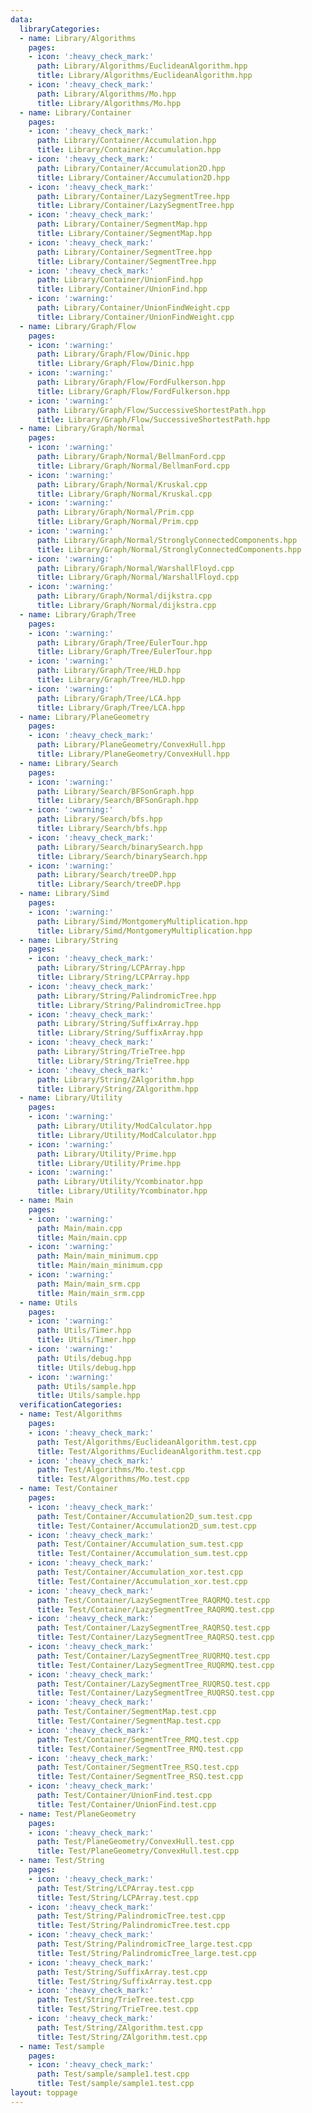 ```yaml
---
data:
  libraryCategories:
  - name: Library/Algorithms
    pages:
    - icon: ':heavy_check_mark:'
      path: Library/Algorithms/EuclideanAlgorithm.hpp
      title: Library/Algorithms/EuclideanAlgorithm.hpp
    - icon: ':heavy_check_mark:'
      path: Library/Algorithms/Mo.hpp
      title: Library/Algorithms/Mo.hpp
  - name: Library/Container
    pages:
    - icon: ':heavy_check_mark:'
      path: Library/Container/Accumulation.hpp
      title: Library/Container/Accumulation.hpp
    - icon: ':heavy_check_mark:'
      path: Library/Container/Accumulation2D.hpp
      title: Library/Container/Accumulation2D.hpp
    - icon: ':heavy_check_mark:'
      path: Library/Container/LazySegmentTree.hpp
      title: Library/Container/LazySegmentTree.hpp
    - icon: ':heavy_check_mark:'
      path: Library/Container/SegmentMap.hpp
      title: Library/Container/SegmentMap.hpp
    - icon: ':heavy_check_mark:'
      path: Library/Container/SegmentTree.hpp
      title: Library/Container/SegmentTree.hpp
    - icon: ':heavy_check_mark:'
      path: Library/Container/UnionFind.hpp
      title: Library/Container/UnionFind.hpp
    - icon: ':warning:'
      path: Library/Container/UnionFindWeight.cpp
      title: Library/Container/UnionFindWeight.cpp
  - name: Library/Graph/Flow
    pages:
    - icon: ':warning:'
      path: Library/Graph/Flow/Dinic.hpp
      title: Library/Graph/Flow/Dinic.hpp
    - icon: ':warning:'
      path: Library/Graph/Flow/FordFulkerson.hpp
      title: Library/Graph/Flow/FordFulkerson.hpp
    - icon: ':warning:'
      path: Library/Graph/Flow/SuccessiveShortestPath.hpp
      title: Library/Graph/Flow/SuccessiveShortestPath.hpp
  - name: Library/Graph/Normal
    pages:
    - icon: ':warning:'
      path: Library/Graph/Normal/BellmanFord.cpp
      title: Library/Graph/Normal/BellmanFord.cpp
    - icon: ':warning:'
      path: Library/Graph/Normal/Kruskal.cpp
      title: Library/Graph/Normal/Kruskal.cpp
    - icon: ':warning:'
      path: Library/Graph/Normal/Prim.cpp
      title: Library/Graph/Normal/Prim.cpp
    - icon: ':warning:'
      path: Library/Graph/Normal/StronglyConnectedComponents.hpp
      title: Library/Graph/Normal/StronglyConnectedComponents.hpp
    - icon: ':warning:'
      path: Library/Graph/Normal/WarshallFloyd.cpp
      title: Library/Graph/Normal/WarshallFloyd.cpp
    - icon: ':warning:'
      path: Library/Graph/Normal/dijkstra.cpp
      title: Library/Graph/Normal/dijkstra.cpp
  - name: Library/Graph/Tree
    pages:
    - icon: ':warning:'
      path: Library/Graph/Tree/EulerTour.hpp
      title: Library/Graph/Tree/EulerTour.hpp
    - icon: ':warning:'
      path: Library/Graph/Tree/HLD.hpp
      title: Library/Graph/Tree/HLD.hpp
    - icon: ':warning:'
      path: Library/Graph/Tree/LCA.hpp
      title: Library/Graph/Tree/LCA.hpp
  - name: Library/PlaneGeometry
    pages:
    - icon: ':heavy_check_mark:'
      path: Library/PlaneGeometry/ConvexHull.hpp
      title: Library/PlaneGeometry/ConvexHull.hpp
  - name: Library/Search
    pages:
    - icon: ':warning:'
      path: Library/Search/BFSonGraph.hpp
      title: Library/Search/BFSonGraph.hpp
    - icon: ':warning:'
      path: Library/Search/bfs.hpp
      title: Library/Search/bfs.hpp
    - icon: ':heavy_check_mark:'
      path: Library/Search/binarySearch.hpp
      title: Library/Search/binarySearch.hpp
    - icon: ':warning:'
      path: Library/Search/treeDP.hpp
      title: Library/Search/treeDP.hpp
  - name: Library/Simd
    pages:
    - icon: ':warning:'
      path: Library/Simd/MontgomeryMultiplication.hpp
      title: Library/Simd/MontgomeryMultiplication.hpp
  - name: Library/String
    pages:
    - icon: ':heavy_check_mark:'
      path: Library/String/LCPArray.hpp
      title: Library/String/LCPArray.hpp
    - icon: ':heavy_check_mark:'
      path: Library/String/PalindromicTree.hpp
      title: Library/String/PalindromicTree.hpp
    - icon: ':heavy_check_mark:'
      path: Library/String/SuffixArray.hpp
      title: Library/String/SuffixArray.hpp
    - icon: ':heavy_check_mark:'
      path: Library/String/TrieTree.hpp
      title: Library/String/TrieTree.hpp
    - icon: ':heavy_check_mark:'
      path: Library/String/ZAlgorithm.hpp
      title: Library/String/ZAlgorithm.hpp
  - name: Library/Utility
    pages:
    - icon: ':warning:'
      path: Library/Utility/ModCalculator.hpp
      title: Library/Utility/ModCalculator.hpp
    - icon: ':warning:'
      path: Library/Utility/Prime.hpp
      title: Library/Utility/Prime.hpp
    - icon: ':warning:'
      path: Library/Utility/Ycombinator.hpp
      title: Library/Utility/Ycombinator.hpp
  - name: Main
    pages:
    - icon: ':warning:'
      path: Main/main.cpp
      title: Main/main.cpp
    - icon: ':warning:'
      path: Main/main_minimum.cpp
      title: Main/main_minimum.cpp
    - icon: ':warning:'
      path: Main/main_srm.cpp
      title: Main/main_srm.cpp
  - name: Utils
    pages:
    - icon: ':warning:'
      path: Utils/Timer.hpp
      title: Utils/Timer.hpp
    - icon: ':warning:'
      path: Utils/debug.hpp
      title: Utils/debug.hpp
    - icon: ':warning:'
      path: Utils/sample.hpp
      title: Utils/sample.hpp
  verificationCategories:
  - name: Test/Algorithms
    pages:
    - icon: ':heavy_check_mark:'
      path: Test/Algorithms/EuclideanAlgorithm.test.cpp
      title: Test/Algorithms/EuclideanAlgorithm.test.cpp
    - icon: ':heavy_check_mark:'
      path: Test/Algorithms/Mo.test.cpp
      title: Test/Algorithms/Mo.test.cpp
  - name: Test/Container
    pages:
    - icon: ':heavy_check_mark:'
      path: Test/Container/Accumulation2D_sum.test.cpp
      title: Test/Container/Accumulation2D_sum.test.cpp
    - icon: ':heavy_check_mark:'
      path: Test/Container/Accumulation_sum.test.cpp
      title: Test/Container/Accumulation_sum.test.cpp
    - icon: ':heavy_check_mark:'
      path: Test/Container/Accumulation_xor.test.cpp
      title: Test/Container/Accumulation_xor.test.cpp
    - icon: ':heavy_check_mark:'
      path: Test/Container/LazySegmentTree_RAQRMQ.test.cpp
      title: Test/Container/LazySegmentTree_RAQRMQ.test.cpp
    - icon: ':heavy_check_mark:'
      path: Test/Container/LazySegmentTree_RAQRSQ.test.cpp
      title: Test/Container/LazySegmentTree_RAQRSQ.test.cpp
    - icon: ':heavy_check_mark:'
      path: Test/Container/LazySegmentTree_RUQRMQ.test.cpp
      title: Test/Container/LazySegmentTree_RUQRMQ.test.cpp
    - icon: ':heavy_check_mark:'
      path: Test/Container/LazySegmentTree_RUQRSQ.test.cpp
      title: Test/Container/LazySegmentTree_RUQRSQ.test.cpp
    - icon: ':heavy_check_mark:'
      path: Test/Container/SegmentMap.test.cpp
      title: Test/Container/SegmentMap.test.cpp
    - icon: ':heavy_check_mark:'
      path: Test/Container/SegmentTree_RMQ.test.cpp
      title: Test/Container/SegmentTree_RMQ.test.cpp
    - icon: ':heavy_check_mark:'
      path: Test/Container/SegmentTree_RSQ.test.cpp
      title: Test/Container/SegmentTree_RSQ.test.cpp
    - icon: ':heavy_check_mark:'
      path: Test/Container/UnionFind.test.cpp
      title: Test/Container/UnionFind.test.cpp
  - name: Test/PlaneGeometry
    pages:
    - icon: ':heavy_check_mark:'
      path: Test/PlaneGeometry/ConvexHull.test.cpp
      title: Test/PlaneGeometry/ConvexHull.test.cpp
  - name: Test/String
    pages:
    - icon: ':heavy_check_mark:'
      path: Test/String/LCPArray.test.cpp
      title: Test/String/LCPArray.test.cpp
    - icon: ':heavy_check_mark:'
      path: Test/String/PalindromicTree.test.cpp
      title: Test/String/PalindromicTree.test.cpp
    - icon: ':heavy_check_mark:'
      path: Test/String/PalindromicTree_large.test.cpp
      title: Test/String/PalindromicTree_large.test.cpp
    - icon: ':heavy_check_mark:'
      path: Test/String/SuffixArray.test.cpp
      title: Test/String/SuffixArray.test.cpp
    - icon: ':heavy_check_mark:'
      path: Test/String/TrieTree.test.cpp
      title: Test/String/TrieTree.test.cpp
    - icon: ':heavy_check_mark:'
      path: Test/String/ZAlgorithm.test.cpp
      title: Test/String/ZAlgorithm.test.cpp
  - name: Test/sample
    pages:
    - icon: ':heavy_check_mark:'
      path: Test/sample/sample1.test.cpp
      title: Test/sample/sample1.test.cpp
layout: toppage
---
```

